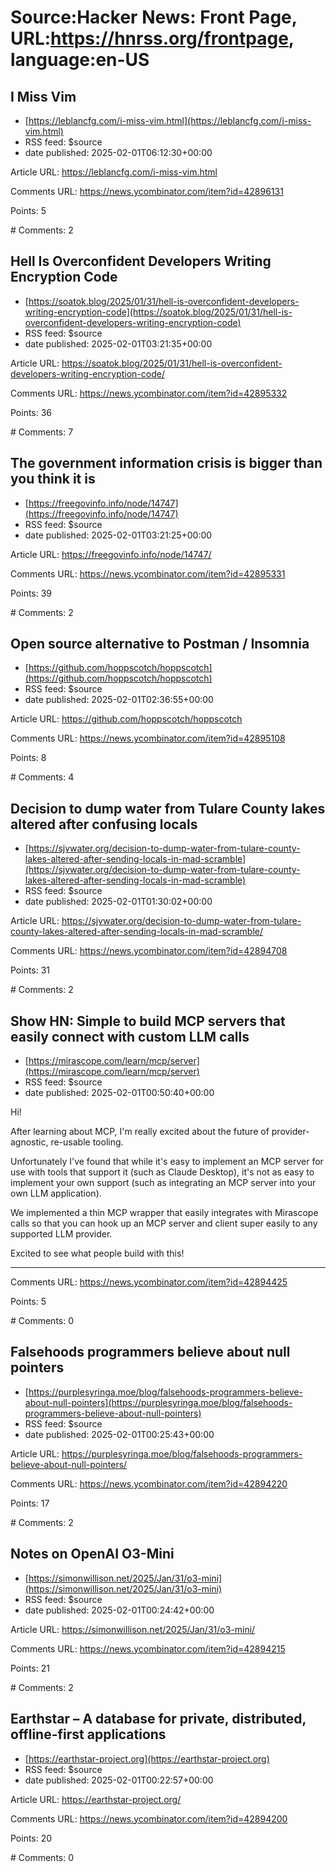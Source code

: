 # Source:Hacker News: Front Page, URL:https://hnrss.org/frontpage, language:en-US

## I Miss Vim
 - [https://leblancfg.com/i-miss-vim.html](https://leblancfg.com/i-miss-vim.html)
 - RSS feed: $source
 - date published: 2025-02-01T06:12:30+00:00

<p>Article URL: <a href="https://leblancfg.com/i-miss-vim.html">https://leblancfg.com/i-miss-vim.html</a></p>
<p>Comments URL: <a href="https://news.ycombinator.com/item?id=42896131">https://news.ycombinator.com/item?id=42896131</a></p>
<p>Points: 5</p>
<p># Comments: 2</p>

## Hell Is Overconfident Developers Writing Encryption Code
 - [https://soatok.blog/2025/01/31/hell-is-overconfident-developers-writing-encryption-code](https://soatok.blog/2025/01/31/hell-is-overconfident-developers-writing-encryption-code)
 - RSS feed: $source
 - date published: 2025-02-01T03:21:35+00:00

<p>Article URL: <a href="https://soatok.blog/2025/01/31/hell-is-overconfident-developers-writing-encryption-code/">https://soatok.blog/2025/01/31/hell-is-overconfident-developers-writing-encryption-code/</a></p>
<p>Comments URL: <a href="https://news.ycombinator.com/item?id=42895332">https://news.ycombinator.com/item?id=42895332</a></p>
<p>Points: 36</p>
<p># Comments: 7</p>

## The government information crisis is bigger than you think it is
 - [https://freegovinfo.info/node/14747](https://freegovinfo.info/node/14747)
 - RSS feed: $source
 - date published: 2025-02-01T03:21:25+00:00

<p>Article URL: <a href="https://freegovinfo.info/node/14747/">https://freegovinfo.info/node/14747/</a></p>
<p>Comments URL: <a href="https://news.ycombinator.com/item?id=42895331">https://news.ycombinator.com/item?id=42895331</a></p>
<p>Points: 39</p>
<p># Comments: 2</p>

## Open source alternative to Postman / Insomnia
 - [https://github.com/hoppscotch/hoppscotch](https://github.com/hoppscotch/hoppscotch)
 - RSS feed: $source
 - date published: 2025-02-01T02:36:55+00:00

<p>Article URL: <a href="https://github.com/hoppscotch/hoppscotch">https://github.com/hoppscotch/hoppscotch</a></p>
<p>Comments URL: <a href="https://news.ycombinator.com/item?id=42895108">https://news.ycombinator.com/item?id=42895108</a></p>
<p>Points: 8</p>
<p># Comments: 4</p>

## Decision to dump water from Tulare County lakes altered after confusing locals
 - [https://sjvwater.org/decision-to-dump-water-from-tulare-county-lakes-altered-after-sending-locals-in-mad-scramble](https://sjvwater.org/decision-to-dump-water-from-tulare-county-lakes-altered-after-sending-locals-in-mad-scramble)
 - RSS feed: $source
 - date published: 2025-02-01T01:30:02+00:00

<p>Article URL: <a href="https://sjvwater.org/decision-to-dump-water-from-tulare-county-lakes-altered-after-sending-locals-in-mad-scramble/">https://sjvwater.org/decision-to-dump-water-from-tulare-county-lakes-altered-after-sending-locals-in-mad-scramble/</a></p>
<p>Comments URL: <a href="https://news.ycombinator.com/item?id=42894708">https://news.ycombinator.com/item?id=42894708</a></p>
<p>Points: 31</p>
<p># Comments: 2</p>

## Show HN: Simple to build MCP servers that easily connect with custom LLM calls
 - [https://mirascope.com/learn/mcp/server](https://mirascope.com/learn/mcp/server)
 - RSS feed: $source
 - date published: 2025-02-01T00:50:40+00:00

<p>Hi!<p>After learning about MCP, I'm really excited about the future of provider-agnostic, re-usable tooling.<p>Unfortunately I've found that while it's easy to implement an MCP server for use with tools that support it (such as Claude Desktop), it's not as easy to implement your own support (such as integrating an MCP server into your own LLM application).<p>We implemented a thin MCP wrapper that easily integrates with Mirascope calls so that you can hook up an MCP server and client super easily to any supported LLM provider.<p>Excited to see what people build with this!</p>
<hr>
<p>Comments URL: <a href="https://news.ycombinator.com/item?id=42894425">https://news.ycombinator.com/item?id=42894425</a></p>
<p>Points: 5</p>
<p># Comments: 0</p>

## Falsehoods programmers believe about null pointers
 - [https://purplesyringa.moe/blog/falsehoods-programmers-believe-about-null-pointers](https://purplesyringa.moe/blog/falsehoods-programmers-believe-about-null-pointers)
 - RSS feed: $source
 - date published: 2025-02-01T00:25:43+00:00

<p>Article URL: <a href="https://purplesyringa.moe/blog/falsehoods-programmers-believe-about-null-pointers/">https://purplesyringa.moe/blog/falsehoods-programmers-believe-about-null-pointers/</a></p>
<p>Comments URL: <a href="https://news.ycombinator.com/item?id=42894220">https://news.ycombinator.com/item?id=42894220</a></p>
<p>Points: 17</p>
<p># Comments: 2</p>

## Notes on OpenAI O3-Mini
 - [https://simonwillison.net/2025/Jan/31/o3-mini](https://simonwillison.net/2025/Jan/31/o3-mini)
 - RSS feed: $source
 - date published: 2025-02-01T00:24:42+00:00

<p>Article URL: <a href="https://simonwillison.net/2025/Jan/31/o3-mini/">https://simonwillison.net/2025/Jan/31/o3-mini/</a></p>
<p>Comments URL: <a href="https://news.ycombinator.com/item?id=42894215">https://news.ycombinator.com/item?id=42894215</a></p>
<p>Points: 21</p>
<p># Comments: 2</p>

## Earthstar – A database for private, distributed, offline-first applications
 - [https://earthstar-project.org](https://earthstar-project.org)
 - RSS feed: $source
 - date published: 2025-02-01T00:22:57+00:00

<p>Article URL: <a href="https://earthstar-project.org/">https://earthstar-project.org/</a></p>
<p>Comments URL: <a href="https://news.ycombinator.com/item?id=42894200">https://news.ycombinator.com/item?id=42894200</a></p>
<p>Points: 20</p>
<p># Comments: 0</p>


